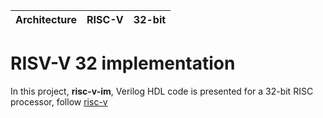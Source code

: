 |  Architecture  |  RISC-V  |  32-bit  |
|  ------------  |  ------  |  ------  |

# RISV-V 32 implementation

In this project, **risc-v-im**, Verilog HDL code is presented for a 32-bit RISC processor, follow [risc-v](https://riscv.org/)